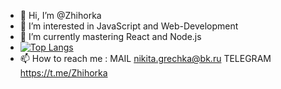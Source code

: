- 👋 Hi, I’m @Zhihorka
- 👀 I’m interested in JavaScript and Web-Development
- 🌱 I’m currently mastering React and Node.js
- [![Top Langs](https://github-readme-stats.vercel.app/api/top-langs/?username=anuraghazra)](https://github.com/anuraghazra/github-readme-stats)
- 📫 How to reach me :
    MAIL
       nikita.grechka@bk.ru
    TELEGRAM
        https://t.me/Zhihorka




